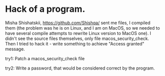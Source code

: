# Hack of a program.
Misha Shishatskii, https://github.com/Shishqa/ sent me files, I compiled them (the problem was he is on Linux, and I am on MacOS, so we needed to have several compile attempts to rewrite Linux version to MacOS one). I didn't see the source files themselves, only file macos_security_check. Then I tried to hack it - write something to achieve "Access granted" message.

try1: Patch a macos_security_check file

try2: Write a password, that would be considered correct by the program.
